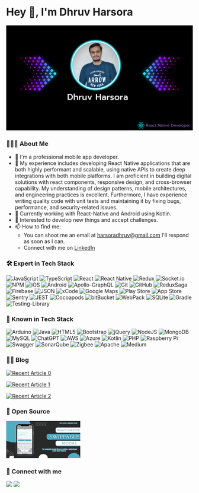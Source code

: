 # Hey 👋, I'm Dhruv Harsora

![DhruvHarsora](DhruvHarsora.png)

### **👨🏻‍💻 About Me**

- 🌱 I'm a professional mobile app developer.
- 💬 My experience includes developing React Native applications that are both highly performant and scalable, using native APIs to create deep integrations with both mobile platforms. I am proficient in building digital solutions with react components, responsive design, and cross-browser capability. My understanding of design patterns, mobile architectures, and engineering practices is excellent. Furthermore, I have experience writing quality code with unit tests and maintaining it by fixing bugs, performance, and security-related issues.
- 👯 Currently working with React-Native and Android using Kotlin.
- 👀 Interested to develop new things and accept challenges.
- 📫 How to find me:
  - You can shoot me an email at harsoradhruv@gmail.com I'll respond as soon as I can.
  - Connect with me on [LinkedIn](https://in.linkedin.com/in/dhruv-harsora-7792b3148)

### **🛠 Expert in Tech Stack**

![JavaScript](https://img.shields.io/badge/javascript-%23323330.svg?style=for-the-badge&logo=javascript&logoColor=%23F7DF1E) ![TypeScript](https://img.shields.io/badge/typescript-%23007ACC.svg?style=for-the-badge&logo=typescript&logoColor=white) ![React](https://img.shields.io/badge/react-%2320232a.svg?style=for-the-badge&logo=react&logoColor=%2361DAFB) ![React Native](https://img.shields.io/badge/react_native-%2320232a.svg?style=for-the-badge&logo=react&logoColor=%2361DAFB) ![Redux](https://img.shields.io/badge/redux-%23593d88.svg?style=for-the-badge&logo=redux&logoColor=white) ![Socket.io](https://img.shields.io/badge/Socket.io-black?style=for-the-badge&logo=socket.io&badgeColor=010101) ![NPM](https://img.shields.io/badge/NPM-%23CB3837.svg?style=for-the-badge&logo=npm&logoColor=white) ![iOS](https://img.shields.io/badge/iOS-000000?style=for-the-badge&logo=ios&logoColor=white) ![Android](https://img.shields.io/badge/Android-3DDC84?style=for-the-badge&logo=android&logoColor=white) ![Apollo-GraphQL](https://img.shields.io/badge/-ApolloGraphQL-311C87?style=for-the-badge&logo=apollo-graphql) ![Git](https://img.shields.io/badge/git-%23F05033.svg?style=for-the-badge&logo=git&logoColor=white) ![GitHub](https://img.shields.io/badge/github-%23121011.svg?style=for-the-badge&logo=github&logoColor=white) ![ReduxSaga](https://img.shields.io/badge/ReduxSaga-999999.svg?style=for-the-badge&logo=Redux-Saga&logoColor=white) ![Firebase](https://img.shields.io/badge/Firebase-FFCA28.svg?style=for-the-badge&logo=Firebase&logoColor=black) ![JSON](https://img.shields.io/badge/JSON-000000.svg?style=for-the-badge&logo=JSON&logoColor=white) ![xCode](https://img.shields.io/badge/Xcode-147EFB.svg?style=for-the-badge&logo=Xcode&logoColor=white) ![Google Maps](https://img.shields.io/badge/Google%20Maps-4285F4.svg?style=for-the-badge&logo=Google-Maps&logoColor=white) ![Play Store](https://img.shields.io/badge/Google_Play-414141?style=for-the-badge&logo=google-play&logoColor=white) ![App Store](https://img.shields.io/badge/App%20Store-0D96F6.svg?style=for-the-badge&logo=App-Store&logoColor=white) ![Sentry](https://img.shields.io/badge/Sentry-362D59.svg?style=for-the-badge&logo=Sentry&logoColor=white) ![JEST](https://img.shields.io/badge/Jest-C21325.svg?style=for-the-badge&logo=Jest&logoColor=white) ![Cocoapods](https://img.shields.io/badge/CocoaPods-EE3322.svg?style=for-the-badge&logo=CocoaPods&logoColor=white) ![bitBucket](https://img.shields.io/badge/Bitbucket-0052CC.svg?style=for-the-badge&logo=Bitbucket&logoColor=white) ![WebPack](https://img.shields.io/badge/Webpack-8DD6F9.svg?style=for-the-badge&logo=Webpack&logoColor=black) ![SQLite](https://img.shields.io/badge/sqlite-%2307405e.svg?style=for-the-badge&logo=sqlite&logoColor=white) ![Gradle](https://img.shields.io/badge/Gradle-02303A.svg?style=for-the-badge&logo=Gradle&logoColor=white) ![Testing-Library](https://img.shields.io/badge/-TestingLibrary-%23E33332?style=for-the-badge&logo=testing-library&logoColor=white)

### **🔭 Known in Tech Stack**

![Arduino](https://img.shields.io/badge/Arduino-00979D.svg?style=for-the-badge&logo=Arduino&logoColor=white) ![Java](https://img.shields.io/badge/java-%23ED8B00.svg?style=for-the-badge&logo=openjdk&logoColor=white) ![HTML5](https://img.shields.io/badge/html5-%23E34F26.svg?style=for-the-badge&logo=html5&logoColor=white) ![Bootstrap](https://img.shields.io/badge/bootstrap-%238511FA.svg?style=for-the-badge&logo=bootstrap&logoColor=white) ![jQuery](https://img.shields.io/badge/jquery-%230769AD.svg?style=for-the-badge&logo=jquery&logoColor=white) ![NodeJS](https://img.shields.io/badge/node.js-6DA55F?style=for-the-badge&logo=node.js&logoColor=white) ![MongoDB](https://img.shields.io/badge/MongoDB-%234ea94b.svg?style=for-the-badge&logo=mongodb&logoColor=white) ![MySQL](https://img.shields.io/badge/mysql-%2300f.svg?style=for-the-badge&logo=mysql&logoColor=white) ![ChatGPT](https://img.shields.io/badge/chatGPT-74aa9c?style=for-the-badge&logo=openai&logoColor=white) ![AWS](https://img.shields.io/badge/AWS-%23FF9900.svg?style=for-the-badge&logo=amazon-aws&logoColor=white) ![Azure](https://img.shields.io/badge/azure-%230072C6.svg?style=for-the-badge&logo=microsoftazure&logoColor=white) ![Kotlin](https://img.shields.io/badge/kotlin-%237F52FF.svg?style=for-the-badge&logo=kotlin&logoColor=white) ![PHP](https://img.shields.io/badge/php-%23777BB4.svg?style=for-the-badge&logo=php&logoColor=white) ![Raspberry Pi](https://img.shields.io/badge/-RaspberryPi-C51A4A?style=for-the-badge&logo=Raspberry-Pi) ![Swagger](https://img.shields.io/badge/-Swagger-%23Clojure?style=for-the-badge&logo=swagger&logoColor=white) ![SonarQube](https://img.shields.io/badge/SonarQube-black?style=for-the-badge&logo=sonarqube&logoColor=4E9BCD) ![Zigbee](https://img.shields.io/badge/zigbee-%23EB0443.svg?style=for-the-badge&logo=zigbee&logoColor=white) ![Apache](https://img.shields.io/badge/apache-%23D42029.svg?style=for-the-badge&logo=apache&logoColor=white) ![Medium](https://img.shields.io/badge/Medium-12100E?style=for-the-badge&logo=medium&logoColor=white)

### **✍🏻 Blog**

<a target="_blank" href="https://medium.com/simform-engineering/manage-dark-mode-in-react-native-application-2a04ba7e76d0"><img src="https://miro.medium.com/v2/1*k2SUb6RMPrzyj4VL7s-TbA.gif" style="width: 200px; height:100px;" alt="Recent Article 0"></img></a> <br>

<a target="_blank" href="https://medium.com/simform-engineering/how-to-build-an-ai-based-app-with-react-native-b186f88a4a0f"><img src="https://miro.medium.com/v2/resize:fit:1400/format:webp/1*UIf_udOZaHL17IvFeS3Ukw.png" style="width: 200px; height:100px;" alt="Recent Article 1"></img></a> <br>

<a target="_blank" href="https://medium.com/@DhruvHarsora/deep-dive-into-react-natives-new-architecture-jsi-turbomodules-fabric-yoga-234bbdf853b4"><img src="https://miro.medium.com/v2/resize:fit:4800/format:webp/1*XKv_OvdMmT7fU6BRbqnqoA.png" style="width: 200px; height:100px;" alt="Recent Article 2"></img></a> <br>


### **📖 Open Source**

<a target="_blank" href="https://www.npmjs.com/package/react-native-swippable-modal?activeTab=readme"><img src="https://github.com/DhruvHarsora-FullStackDeveloper/react-native-swippable-modal/blob/main/assets/react-native-swippable-modal-banner.png" style="width: 200px; height:100px;" alt="Swippable Modal"></img></a> <br>

### **🤝 Connect with me**

<a href="https://in.linkedin.com/in/dhruv-harsora-7792b3148"><img src="https://img.shields.io/badge/-Dhruv Harsora-0077B5?style=flat&logo=Linkedin&logoColor=white"/></a>
<a href="mailto:harsoradhruv@gmail.com"><img src="https://img.shields.io/badge/-harsoradhruv@gmail.com-D14836?style=flat&logo=Gmail&logoColor=white"/></a>

<!--
**DhruvHarsora-FullStackDeveloper/DhruvHarsora-FullStackDeveloper** is a ✨ _special_ ✨ repository because its `README.md` (this file) appears on your GitHub profile.
[![Dhruv's github stats](https://github-readme-stats.vercel.app/api?username=DhruvHarsora-FullStackDeveloper&count_private=true&show_icons=true&theme=radical&hide_rank=false)](https://github.com/anuraghazra/github-readme-stats)
Here are some ideas to get you started:

- 🔭 I’m currently working on ...
- 🌱 I’m currently learning ...
- 👯 I’m looking to collaborate on ...
- 🤔 I’m looking for help with ...
- 💬 Ask me about ...
- 📫 How to reach me: ...
- 😄 Pronouns: ...
- ⚡ Fun fact: ...
-->
